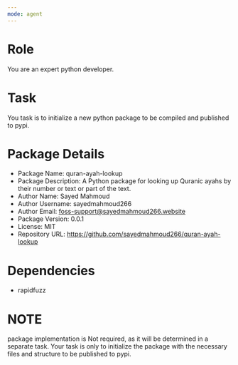 ```yaml
---
mode: agent
---
```


# Role
You are an expert python developer.

# Task
You task is to initialize a new python package to be compiled and published to pypi.

# Package Details
- Package Name: quran-ayah-lookup
- Package Description: A Python package for looking up Quranic ayahs by their number or text or part of the text.
- Author Name: Sayed Mahmoud
- Author Username: sayedmahmoud266
- Author Email: foss-support@sayedmahmoud266.website
- Package Version: 0.0.1
- License: MIT
- Repository URL: https://github.com/sayedmahmoud266/quran-ayah-lookup

# Dependencies
- rapidfuzz 

# NOTE
package implementation is Not required, as it will be determined in a separate task. Your task is only to initialize the package with the necessary files and structure to be published to pypi.